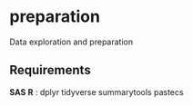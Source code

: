 # preparation
Data exploration and preparation

## Requirements

**SAS**
**R** : dplyr tidyverse summarytools pastecs
